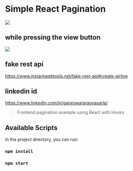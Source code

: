# Simple React Pagination
<img src="https://res.cloudinary.com/dwydkvzl6/image/upload/v1679899565/Screenshot_2023-03-27_121344_pvt8es.png/" />

## while pressing the view button
<img src="https://res.cloudinary.com/dwydkvzl6/image/upload/v1679899565/Screenshot_2023-03-27_121344_pvt8es.png">

## fake rest api
https://www.instantwebtools.net/fake-rest-api#create-airline


## linkedin id
https://www.linkedin.com/in/ganeswararaovasarla/



> Frontend pagination example using React with Hooks

## Available Scripts

In the project directory, you can run:

### `npm install`

### `npm start`
